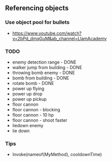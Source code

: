 ﻿## Referencing objects

### Use object pool for bullets
* https://www.youtube.com/watch?v=2bPd_dmqGuM&ab_channel=LlamAcademy

### TODO
* enemy detection range - DONE
* walker jump from building - DONE
* throwing bomb enemy - DONE
* bomb from building - DONE
* rotate bomb - DONE
* power up flying
* power up drop
* power up pickup
* floor cannon
* floor cannon - blocking
* floor cannon - 10 hp
* floor cannon - shoot faster
* liedown enemy
* lie down



### Tips
* Invoke(nameof(MyMethod), cooldownTime)